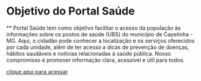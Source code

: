#                    Objetivo do Portal Saúde 
** Portal Saúde tem como objetivo facilitar o acesso da população às informações sobre os postos de saúde (UBS) do município de Capelinha - MG. Aqui, o cidadão pode conhecer a localização e os serviços oferecidos por cada unidade, além de ter acesso a dicas de prevenção de doenças, hábitos saudáveis e notícias relacionadas à saúde pública. Nosso compromisso é promover informação clara, acessível e útil para todos.

[clique aqui para acessar](https://cleytonandrade.github.io/projeto-ubs/index.html)
